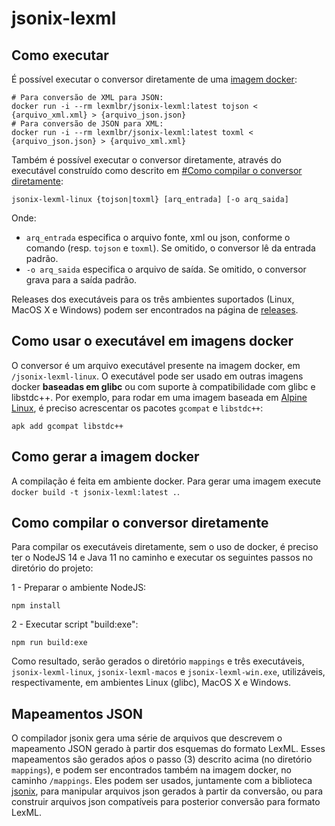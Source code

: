 # jsonix-lexml

## Como executar

É possível executar o conversor diretamente de uma [imagem docker](https://hub.docker.com/repository/docker/lexmlbr/jsonix-lexml):

```
# Para conversão de XML para JSON:
docker run -i --rm lexmlbr/jsonix-lexml:latest tojson < {arquivo_xml.xml} > {arquivo_json.json}
# Para conversão de JSON para XML:
docker run -i --rm lexmlbr/jsonix-lexml:latest toxml < {arquivo_json.json} > {arquivo_xml.xml}
```

Também é possível executar o conversor diretamente, através do executável construído como descrito
em [#Como compilar o conversor diretamente](#como-compilar-o-conversor-diretamente):
```
jsonix-lexml-linux {tojson|toxml} [arq_entrada] [-o arq_saida]
```

Onde:
- `arq_entrada` especifica o arquivo fonte, xml ou json, conforme o comando (resp. `tojson` e `toxml`). 
  Se omitido, o conversor lê da entrada padrão.
- `-o arq_saida` especifica o arquivo de saída. Se omitido, o conversor grava para a saída padrão.  

Releases dos executáveis para os três ambientes suportados (Linux, MacOS X e Windows) podem
ser encontrados na página de [releases](https://github.com/lexml/jsonix-lexml/releases/).

## Como usar o executável em imagens docker

O conversor é um arquivo executável presente na imagem docker, em `/jsonix-lexml-linux`. O executável
pode ser usado em outras imagens docker **baseadas em glibc** ou com suporte à compatibilidade com glibc e libstdc++.
Por exemplo, para rodar em uma imagem baseada em [Alpine Linux](https://hub.docker.com/_/alpine), é preciso
acrescentar os pacotes `gcompat`  e `libstdc++`:
``` 
apk add gcompat libstdc++
``` 

## Como gerar a imagem docker

A compilação é feita em ambiente docker. Para gerar uma imagem
execute `docker build -t jsonix-lexml:latest .`.

## Como compilar o conversor diretamente

Para compilar os executáveis diretamente, sem o uso de docker, é preciso ter o NodeJS 14 e Java 11 no caminho e executar os seguintes passos no diretório do projeto:

1 - Preparar o ambiente NodeJS:
```
npm install
```
2 - Executar script "build:exe":
```
npm run build:exe
```
Como resultado, serão gerados o diretório `mappings` e três executáveis, `jsonix-lexml-linux`, `jsonix-lexml-macos` e `jsonix-lexml-win.exe`, utilizáveis, respectivamente,
em ambientes Linux (glibc), MacOS X e Windows.


## Mapeamentos JSON

O compilador jsonix gera uma série de arquivos que descrevem o mapeamento JSON gerado à partir dos esquemas do formato LexML. Esses mapeamentos
são gerados aṕos o passo (3) descrito acima (no diretório `mappings`), e podem ser encontrados também na imagem docker, no caminho `/mappings`. Eles
podem ser usados, juntamente com a biblioteca [jsonix](https://github.com/highsource/jsonix), para manipular arquivos json gerados à partir da conversão, ou para construir arquivos json
compatíveis para posterior conversão para formato LexML. 

